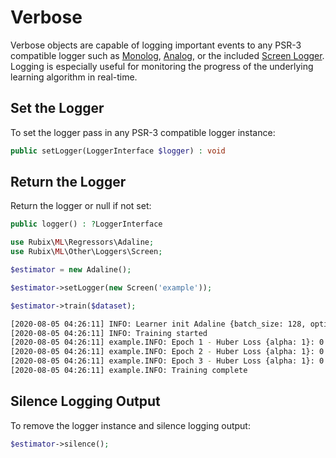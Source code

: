# Verbose
Verbose objects are capable of logging important events to any PSR-3 compatible logger such as [Monolog](https://github.com/Seldaek/monolog), [Analog](https://github.com/jbroadway/analog), or the included [Screen Logger](other/loggers/screen.md). Logging is especially useful for monitoring the progress of the underlying learning algorithm in real-time.

## Set the Logger
To set the logger pass in any PSR-3 compatible logger instance:
```php
public setLogger(LoggerInterface $logger) : void
```

## Return the Logger
Return the logger or null if not set:
```php
public logger() : ?LoggerInterface
```

```php
use Rubix\ML\Regressors\Adaline;
use Rubix\ML\Other\Loggers\Screen;

$estimator = new Adaline();

$estimator->setLogger(new Screen('example'));

$estimator->train($dataset);
```

```sh
[2020-08-05 04:26:11] INFO: Learner init Adaline {batch_size: 128, optimizer: Adam {rate: 0.01, momentum_decay: 0.1, norm_decay: 0.001}, alpha: 0.0001, epochs: 100, min_change: 0.001, window: 5, cost_fn: Huber Loss {alpha: 1}}
[2020-08-05 04:26:11] INFO: Training started
[2020-08-05 04:26:11] example.INFO: Epoch 1 - Huber Loss {alpha: 1}: 0.36839299586132
[2020-08-05 04:26:11] example.INFO: Epoch 2 - Huber Loss {alpha: 1}: 0.0018235958273629
[2020-08-05 04:26:11] example.INFO: Epoch 3 - Huber Loss {alpha: 1}: 0.0017358090553563
[2020-08-05 04:26:11] example.INFO: Training complete
```

## Silence Logging Output
To remove the logger instance and silence logging output:
```php
$estimator->silence();
```
